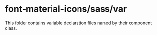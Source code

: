 # font-material-icons/sass/var

This folder contains variable declaration files named by their component class.

